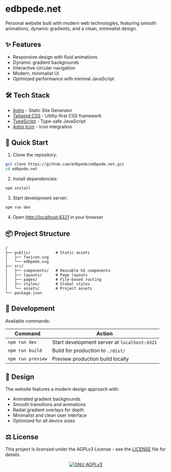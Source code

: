 # edbpede.net

Personal website built with modern web technologies, featuring smooth animations, dynamic gradients, and a clean, minimalist design.

## ✨ Features

- Responsive design with fluid animations
- Dynamic gradient backgrounds
- Interactive circular navigation
- Modern, minimalist UI
- Optimized performance with minimal JavaScript

## 🛠️ Tech Stack

- [Astro](https://astro.build) - Static Site Generator
- [Tailwind CSS](https://tailwindcss.com) - Utility-first CSS framework
- [TypeScript](https://www.typescriptlang.org/) - Type-safe JavaScript
- [Astro Icon](https://github.com/natemoo-re/astro-icon) - Icon integration

## 🚀 Quick Start

1. Clone the repository:

```bash
git clone https://github.com/edbpede/edbpede.net.git
cd edbpede.net
```

2. Install dependencies:

```bash
npm install
```

3. Start development server:

```bash
npm run dev
```

4. Open [http://localhost:4321](http://localhost:4321) in your browser

## 📦 Project Structure

```
/
├── public/           # Static assets
│   ├── favicon.svg
│   └── edbpede.svg
├── src/
│   ├── components/   # Reusable UI components
│   ├── layouts/      # Page layouts
│   ├── pages/        # File-based routing
│   ├── styles/       # Global styles
│   └── assets/       # Project assets
└── package.json
```

## 🔧 Development

Available commands:

| Command           | Action                                       |
| ----------------- | -------------------------------------------- |
| `npm run dev`     | Start development server at `localhost:4321` |
| `npm run build`   | Build for production to `./dist/`            |
| `npm run preview` | Preview production build locally             |

## 🎨 Design

The website features a modern design approach with:

- Animated gradient backgrounds
- Smooth transitions and animations
- Radial gradient overlays for depth
- Minimalist and clean user interface
- Optimized for all device sizes

## ⚖️ License

This project is licensed under the AGPLv3 License - see the [LICENSE](LICENSE) file for details.

<div align="center">
	<a href="https://www.gnu.org/licenses/agpl-3.0.en.html">
		<img src="public/agplv3_icon.png" alt="GNU AGPLv3">
	</a>
</div>
